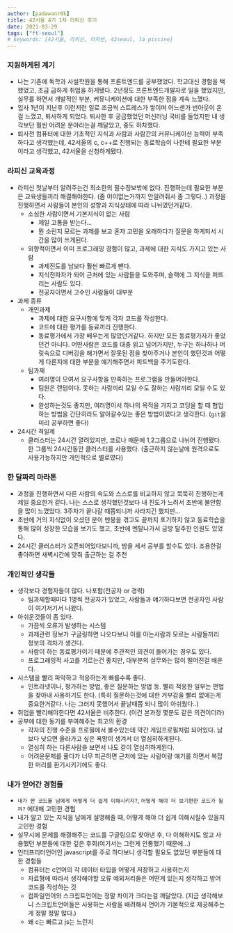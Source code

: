 ```yaml
---
author: [padawanr0k]
title: 42서울 4기 1차 라피신 후기
date: 2021-03-29
tags: ["ft-seoul"]
# keywords: [42서울, 라피신, 라피씬, 42seoul, la piscine]
---
```


### 지원하게된 계기
- 나는 기존에 독학과 사설학원을 통해 프론트엔드를 공부했었다. 학교대신 경험을 택했었고, 조금 급하게 취업을 하게됐다. 2년정도 프론트엔드개발자로 일을 했었지만, 실무를 하면서 개발적인 부분, 커뮤니케이션에 대한 부족한 점을 계속 느꼈다.
- 입사 1년이 지난후 이런저런 일로 조금씩 스트레스가 쌓이며 어느샌가 번아웃이 온걸 느꼈고, 퇴사하게 되었다. 퇴사한 후 궁금했었던 머신러닝 국비를 들었지만 내 생각보단 훨씬 어려운 분야라는걸 깨달았고, 중도 하차했다.
- 퇴사전 컴퓨터에 대한 기초적인 지식과 사람과 사람간의 커뮤니케이션 능력이 부족하다고 생각했는데, 42서울의 c, c++로 진행되는 동료학습이 나한테 필요한 부분이라고 생각했고, 42서울을 신청하게됐다.

### 라피신 교육과정
- 라피신 첫날부터 알려주는건 최소한의 필수정보밖에 없다. 진행하는데 필요한 부분은 교육생들끼리 해결해야한다. (좀 어이없는거까지 안알려줘서 좀 그렇다..) 과정을 진행하면서 사람들이 본인의 성향과 지식상태에 따라 나뉘였던거같다.
	- 소심한 사람이면서 기본지식이 없는 사람
		- 제일 고통을 받는다...
		- 뭔 소린지 모르는 과제를 보고 혼자 고민을 오래하다가 질문을 하게되서 시간을 많이 쓰게된다.
	- 외향적이면서 이미 프로그래밍 경험이 많고, 과제에 대한 지식도 가지고 있는 사람
		- 과제진도를 남보다 훨씬 빠르게 뺀다.
		- 지식전파자가 되어 근처에 있는 사람들을 도와주며, 슬랙에 그 지식을 퍼뜨리는 사람도 있다.
		- 전공자이면서 고수인 사람들이 대부분
- 과제 종류
	- 개인과제
		- 과제에 대한 요구사항에 맞게 각자 코드를 작성한다.
		- 코드에 대한 평가를 동료끼리 진행한다.
		- 동료평가에서 가장 배우는게 많았던거같다. 하지만 모든 동료평가자가 좋았던건 아니다. 어떤사람은 코드를 대충 읽고 넘어가지만, 누구는 하나하나 머릿속으로 디버깅을 해가면서 잘못된 점을 찾아주거나 본인이 했던것과 어떻게 다른지에 대한 부분을 얘기해주면서 피드백을 주기도한다.
	- 팀과제
		- 여러명이 모여서 요구사항을 만족하는 프로그램을 만들어야한다.
		- 팀원은 랜덤이다. 못하는 사람끼리 모일 수도 잘하는 사람끼리 모일 수도 있다.
		- 완성하는것도 좋지만, 여러명이서 하나의 목적을 가지고 코딩을 할 때 협업하는 방법을 간단히라도 알아갈수있는 좋은 방법이였다고 생각한다. (`git`을 미리 공부하면 좋다)
- 24시간 격일제
	- 클러스터는 24시간 열려있지만, 코로나 때문에 1,2그룹으로 나뉘어 진행됐다. 한 그룹씩 24시간동안 클러스터를 사용했다. (출근하지 않는날에 원격으로도 사용가능하지만 개인적으로 별로였다)

### 한 달짜리 마라톤
- 과정을 진행하면서 다른 사람의 속도와 스스로를 비교하지 않고 묵묵히 진행하는게 제일 중요한거 같다. 나는 스스로 생각했던것보다 내 진도가 느려서 초반에 불안함을 많이 느꼈었다. 3주차가 끝나갈 때쯤되니까 사라지긴 했지만...
- 초반에 거의 지식없이 오셨던 분이 멘붕을 겪고도 끝까지 포기하지 않고 동료학습을 통해 많이 성장한 모습을 보기도 했고, 초반에 멘탈나가서 금방 탈주한 인원도 있었다.
- 24시간 클러스터가 오픈되어있다보니까, 밤을 세서 공부를 할수도 있다. 조용한걸 좋아하면 새벽시간에 맞춰 출근하는 걸 추천

### 개인적인 생각들
- 생각보다 경험자들이 많다. 나포함(전공자 or 경력)
	- 팀과제할때마다 1명씩 전공자가 있었고, 사람들과 얘기하다보면 전공자인 사람이 여기저기서 나왔다.
- 아쉬운것들이 좀 있다.
	- 가끔씩 오류가 발생하는 시스템
	- 과제관련 정보가 구글링하면 나오다보니 이를 아는사람과 모르는 사람들끼리 정보의 격차가 생긴다.
	- 사람이 하는 동료평가이기 때문에 주관적인 의견이 들어가는 경우도 있다.
	- 프로그래밍적 사고를 기르는건 좋지만, 대부분의 실무와는 많이 떨어진걸 배운다.
- 시스템을 빨리 파악하고 적응하는게 빠를수록 좋다.
	- 인트라넷이나, 평가하는 방법, 좋은 질문하는 방법 등. 빨리 적응한 일부는 편법을 찾아내 사용하기도 한다. (특히 질문하는것에 대한 거부감을 빨리 없에는게 중요한거같다. 나는 그러지 못했어서 끝날때쯤 되니 많이 아쉬웠다..)
- 취업을 빨리해야한다면 42서울은 비추한다. (이건 본과정 몇분도 같은 의견이더라)
- 공부에 대한 동기를 부여해주는 최고의 환경
	- 각자의 진행 수준을 프로필에서 볼수있는데 약간 게임프로필처럼 되어있다. 남보다 낮으면 올라가고 싶은 욕망이 생겨서 더 열심히하게된다.
	- 열심히 하는 다른사람을 보면서 나도 같이 열심히하게된다.
	- 어려운문제를 풀다가 너무 피곤하면 근처에 있는 사람이랑 얘기를 하면서 복잡한 머리를 환기시키기에도 좋다.

### 내가 얻어간 경험들
- `내가 짠 코드를 남에게 어떻게 더 쉽게 이해시키지?`, `어떻게 해야 더 보기편한 코드가 될까?` 에대해 고민한 경험
- 내가 알고 있는 지식을 남에게 설명해줄 때, 어떻게 해야 더 쉽게 이해시킬수 있을지 고민한 경험
- 실무시에 문제를 해결해주는 코드를 구글링으로 찾아낸 후, 다 이해하지도 않고 사용했던 부분들에 대한 깊은 후회(여기서는 그런게 안통했기 때문에...)
- 인터프리터언어인 javascript를 주로 하다보니 생각할 필요도 없었던 부분들에 대한 경험들
	- 컴퓨터는 c언어의 각 데이터 타입을 어떻게 저장하고 사용하는지
	- 자료형에 따라서 생각해야할 오류 예외처리들은 어떤게 있는지 생각하고 방어코드를 작성하는 것
	- 컴파일언어와 스크립트언어는 정말 차이가 크다는걸 깨달았다. (지금 생각해보니 스크립트언어들은 사용하는 사람을 배려해서 언어가 기본적으로 제공해주는게 정말 정말 많다.)
	- 왜 c는 빠르고 js는 느린지
